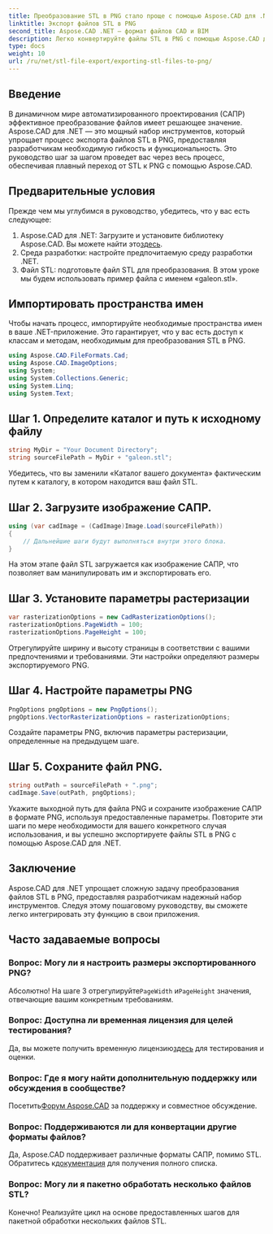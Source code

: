 ```yaml
---
title: Преобразование STL в PNG стало проще с помощью Aspose.CAD для .NET
linktitle: Экспорт файлов STL в PNG
second_title: Aspose.CAD .NET — формат файлов CAD и BIM
description: Легко конвертируйте файлы STL в PNG с помощью Aspose.CAD для .NET. Следуйте нашему пошаговому руководству для бесшовной интеграции. Скачать сейчас!
type: docs
weight: 10
url: /ru/net/stl-file-export/exporting-stl-files-to-png/
---
```

## Введение
В динамичном мире автоматизированного проектирования (САПР) эффективное преобразование файлов имеет решающее значение. Aspose.CAD для .NET — это мощный набор инструментов, который упрощает процесс экспорта файлов STL в PNG, предоставляя разработчикам необходимую гибкость и функциональность. Это руководство шаг за шагом проведет вас через весь процесс, обеспечивая плавный переход от STL к PNG с помощью Aspose.CAD.
## Предварительные условия
Прежде чем мы углубимся в руководство, убедитесь, что у вас есть следующее:
1.  Aspose.CAD для .NET: Загрузите и установите библиотеку Aspose.CAD. Вы можете найти это[здесь](https://releases.aspose.com/cad/net/).
2. Среда разработки: настройте предпочитаемую среду разработки .NET.
3. Файл STL: подготовьте файл STL для преобразования. В этом уроке мы будем использовать пример файла с именем «galeon.stl».
## Импортировать пространства имен
Чтобы начать процесс, импортируйте необходимые пространства имен в ваше .NET-приложение. Это гарантирует, что у вас есть доступ к классам и методам, необходимым для преобразования STL в PNG.
```csharp
using Aspose.CAD.FileFormats.Cad;
using Aspose.CAD.ImageOptions;
using System;
using System.Collections.Generic;
using System.Linq;
using System.Text;
```
## Шаг 1. Определите каталог и путь к исходному файлу
```csharp
string MyDir = "Your Document Directory";
string sourceFilePath = MyDir + "galeon.stl";
```
Убедитесь, что вы заменили «Каталог вашего документа» фактическим путем к каталогу, в котором находится ваш файл STL.
## Шаг 2. Загрузите изображение САПР.
```csharp
using (var cadImage = (CadImage)Image.Load(sourceFilePath))
{
    // Дальнейшие шаги будут выполняться внутри этого блока.
}
```
На этом этапе файл STL загружается как изображение САПР, что позволяет вам манипулировать им и экспортировать его.
## Шаг 3. Установите параметры растеризации
```csharp
var rasterizationOptions = new CadRasterizationOptions();
rasterizationOptions.PageWidth = 100;
rasterizationOptions.PageHeight = 100;
```
Отрегулируйте ширину и высоту страницы в соответствии с вашими предпочтениями и требованиями. Эти настройки определяют размеры экспортируемого PNG.
## Шаг 4. Настройте параметры PNG
```csharp
PngOptions pngOptions = new PngOptions();
pngOptions.VectorRasterizationOptions = rasterizationOptions;
```
Создайте параметры PNG, включив параметры растеризации, определенные на предыдущем шаге.
## Шаг 5. Сохраните файл PNG.
```csharp
string outPath = sourceFilePath + ".png";
cadImage.Save(outPath, pngOptions);
```
Укажите выходной путь для файла PNG и сохраните изображение САПР в формате PNG, используя предоставленные параметры.
Повторите эти шаги по мере необходимости для вашего конкретного случая использования, и вы успешно экспортируете файлы STL в PNG с помощью Aspose.CAD для .NET.
## Заключение
Aspose.CAD для .NET упрощает сложную задачу преобразования файлов STL в PNG, предоставляя разработчикам надежный набор инструментов. Следуя этому пошаговому руководству, вы сможете легко интегрировать эту функцию в свои приложения.
## Часто задаваемые вопросы
### Вопрос: Могу ли я настроить размеры экспортированного PNG?
 Абсолютно! На шаге 3 отрегулируйте`PageWidth` и`PageHeight` значения, отвечающие вашим конкретным требованиям.
### Вопрос: Доступна ли временная лицензия для целей тестирования?
 Да, вы можете получить временную лицензию[здесь](https://purchase.aspose.com/temporary-license/) для тестирования и оценки.
### Вопрос: Где я могу найти дополнительную поддержку или обсуждения в сообществе?
 Посетить[Форум Aspose.CAD](https://forum.aspose.com/c/cad/19) за поддержку и совместное обсуждение.
### Вопрос: Поддерживаются ли для конвертации другие форматы файлов?
 Да, Aspose.CAD поддерживает различные форматы САПР, помимо STL. Обратитесь к[документация](https://reference.aspose.com/cad/net/) для получения полного списка.
### Вопрос: Могу ли я пакетно обработать несколько файлов STL?
Конечно! Реализуйте цикл на основе предоставленных шагов для пакетной обработки нескольких файлов STL.